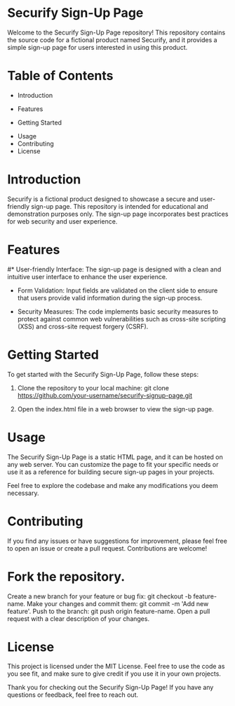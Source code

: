
# Securify Sign-Up Page #
Welcome to the Securify Sign-Up Page repository! This repository contains the source code for a fictional product named Securify, and it provides a simple sign-up page for users interested in using this product.

# Table of Contents
- Introduction
* Features
+ Getting Started
* Usage
* Contributing
* License

# Introduction
Securify is a fictional product designed to showcase a secure and user-friendly sign-up page. This repository is intended for educational and demonstration purposes only. The sign-up page incorporates best practices for web security and user experience.

# Features
#* User-friendly Interface: The sign-up page is designed with a clean and intuitive user interface to enhance the user experience.

* Form Validation: Input fields are validated on the client side to ensure that users provide valid information during the sign-up process.

* Security Measures: The code implements basic security measures to protect against common web vulnerabilities such as cross-site scripting (XSS) and cross-site request forgery (CSRF).

# Getting Started
To get started with the Securify Sign-Up Page, follow these steps:

1. Clone the repository to your local machine:
git clone https://github.com/your-username/securify-signup-page.git

2. Open the index.html file in a web browser to view the sign-up page.

# Usage
The Securify Sign-Up Page is a static HTML page, and it can be hosted on any web server. You can customize the page to fit your specific needs or use it as a reference for building secure sign-up pages in your projects.

Feel free to explore the codebase and make any modifications you deem necessary.

# Contributing
If you find any issues or have suggestions for improvement, please feel free to open an issue or create a pull request. Contributions are welcome!

# Fork the repository.
Create a new branch for your feature or bug fix: git checkout -b feature-name.
Make your changes and commit them: git commit -m 'Add new feature'.
Push to the branch: git push origin feature-name.
Open a pull request with a clear description of your changes.
# License
This project is licensed under the MIT License. Feel free to use the code as you see fit, and make sure to give credit if you use it in your own projects.

Thank you for checking out the Securify Sign-Up Page! If you have any questions or feedback, feel free to reach out.
